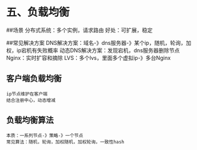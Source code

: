 # 五、负载均衡

##场景
    分布式系统：多个实例，请求路由
    好处：可扩展，稳定
    
##常见解决方案
    DNS解决方案：域名-》dns服务器-》某个ip，随机，轮询，加权，ip宕机有失败概率
    动态DNS解决方案：发现宕机，dns服务器删除节点
    Nginx：实时扩容和摘除
    LVS：多个lvs，里面多个虚拟ip-》多台Nginx
    
## 客户端负载均衡
    ip节点维护在客户端
    结合注册中心，动态增减
    
## 负载均衡算法
    本质：一系列节点-》策略-》一个节点
    常见算法：随机，轮询，加权随机，加权轮询，一致性hash
    